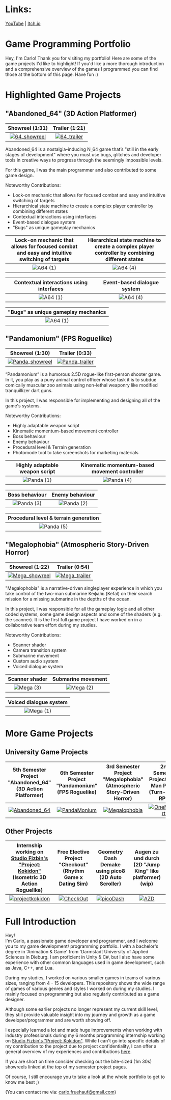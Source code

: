 # Links:
<a href="https://www.youtube.com/channel/UCJKa8idl7TpF9RqIwFwmBOQ">YouTube</a> | <a href="https://apandev.itch.io/">Itch.io</a>

# Game Programming Portfolio
Hey, I'm Carlo! Thank you for visiting my portfolio! Here are some of the game projects I'd like to highlight! If you'd like a more thorough introduction and a comprehensive overview of the games I programmed you can find those at the bottom of this page. Have fun :)
# Highlighted Game Projects
"Abandoned_64" (3D Action Platformer)
----------
| Showreel (1:31) | Trailer (1:21) |
|:-------------------------:|:-------------------------:|
| [![64_showreel](https://github.com/NeoNova111/Portfolio/assets/59093470/92788528-327b-4a32-9971-abdaa0cf527c)](https://www.youtube.com/watch?v=W2zVl0yd2QQ) | [![64_trailer](https://github.com/NeoNova111/Portfolio/assets/59093470/782c12d0-1ca5-4b13-8947-dca1d70f576b)](https://www.youtube.com/watch?v=nJug7Mf8hVU)  

Abandoned_64 is a nostalgia-inducing N_64 game that’s "still in the early stages of development" where you must use bugs, glitches and developer tools in creative ways to progress through the seemingly impossible levels.

For this game, I was the main programmer and also contributed to some game design.

Noteworthy Contributions:
* Lock-on mechanic that allows for focused combat and easy and intuitive switching of targets
* Hierarchical state machine to create a complex player controller by combining different states
* Contextual interactions using interfaces
* Event-based dialogue system
* "Bugs" as unique gameplay mechanics

| Lock-on mechanic that allows for focused combat and easy and intuitive switching of targets | Hierarchical state machine to create a complex player controller by combining different states |
|:-------------------------:|:-------------------------:|
![A64 (1)](https://github.com/NeoNova111/Portfolio/assets/59093470/99077665-1797-4755-b7d0-e4eeae2e0eaf) | ![A64 (4)](https://github.com/NeoNova111/Portfolio/assets/59093470/b3443900-344c-4252-b67f-e73cc9389ec7) |

| Contextual interactions using interfaces | Event-based dialogue system |
|:-------------------------:|:-------------------------:|
![A64 (1)](https://github.com/NeoNova111/Portfolio/assets/59093470/b9529bd1-54d4-4e83-abc5-a51c07468a9b) | ![A64 (4)](https://github.com/NeoNova111/Portfolio/assets/59093470/8c41d294-fcb7-4669-b621-c1f7f32523b4) |

| "Bugs" as unique gameplay mechanics |
|:-------------------------:|
| ![A64 (1)](https://github.com/NeoNova111/Portfolio/assets/59093470/41686adf-6680-471a-837c-78902f355a04) |

"Pandamonium" (FPS Roguelike)
----------
| Showreel (1:30) | Trailer (0:33) |
|:-------------------------:|:-------------------------:|
| [![Panda_showreel](https://github.com/NeoNova111/Portfolio/assets/59093470/e3e23671-c474-4cc2-b530-347392c2b3ff)](https://www.youtube.com/watch?v=i9RFHk3O4r4) | [![Panda_trailer](https://github.com/NeoNova111/Portfolio/assets/59093470/a3344387-8657-4a6e-9b99-e5bde088eb4e)](https://www.youtube.com/watch?v=8UDz6PhGyvI)  

“Pandamonium” is a humorous 2.5D rogue-like first-person shooter game. In it, you play as a puny animal control officer whose task it is to subdue comically muscular zoo animals using non-lethal weaponry like modified tranquillizer dart guns.

In this project, I was responsible for implementing and designing all of the game's systems.

Noteworthy Contributions:
* Highly adaptable weapon script
* Kinematic momentum-based movement controller
* Boss behaviour
* Enemy behaviour
* Procedural level & Terrain generation
* Photomode tool to take screenshots for marketing materials

| Highly adaptable weapon script | Kinematic momentum-based movement controller |
|:-------------------------:|:-------------------------:|
| ![Panda (1)](https://github.com/NeoNova111/Portfolio/assets/59093470/e05bbb94-3a92-45ff-9959-99db412fe7ed) | ![Panda (4)](https://github.com/NeoNova111/Portfolio/assets/59093470/e851a666-6769-4a99-ada2-8398dc227326) |

| Boss behaviour | Enemy behaviour |
|:-------------------------:|:-------------------------:|
| ![Panda (3)](https://github.com/NeoNova111/Portfolio/assets/59093470/a25d9e3f-d834-4d0b-90a9-eea47a654f56) | ![Panda (2)](https://github.com/NeoNova111/Portfolio/assets/59093470/647715f1-0b82-4b3c-b7e1-046e8c5b1b94) |

| Procedural level & terrain generation |
|:-------------------------:|
| ![Panda (5)](https://github.com/NeoNova111/Portfolio/assets/59093470/6491d0ee-1247-4bb7-a6ad-160e830dceae) |

"Megalophobia" (Atmospheric Story-Driven Horror)
----------
| Showreel (1:22) | Trailer (0:54) |
|:-------------------------:|:-------------------------:|
| [![Mega_showreel](https://github.com/NeoNova111/Portfolio/assets/59093470/8e5d2d15-1324-4512-9084-8219ac06b511)](https://www.youtube.com/watch?v=FgJgqMjy5L4) | [![Mega_trailer](https://github.com/NeoNova111/Portfolio/assets/59093470/4dfebc9c-e31a-4df0-b7e3-7dffadf13886)](https://www.youtube.com/watch?v=n0k5NkSPoXU)  

"Megalophobia" is a narrative-driven singleplayer experience in which you take control of the two-man submarine Кефаль (Kefal) on their search mission for a missing submarine in the depths of the ocean. 

In this project, I was responsible for all the gameplay logic and all other coded systems, some game design aspects and some of the shaders (e.g. the scanner). It is the first full game project I have worked on in a collaborative team effort during my studies.

Noteworthy Contributions:
* Scanner shader
* Camera transition system
* Submarine movement
* Custom audio system
* Voiced dialogue system

| Scanner shader | Submarine movement |
|:-------------------------:|:-------------------------:|
| ![Mega (3)](https://github.com/NeoNova111/Portfolio/assets/59093470/bf9d9601-335d-459d-abda-fa8c29bbbcae) | ![Mega (2)](https://github.com/NeoNova111/Portfolio/assets/59093470/b3651aba-7a58-45f3-817a-f0a6aed32eed) |

| Voiced dialogue system |
|:-------------------------:|
| ![Mega (1)](https://github.com/NeoNova111/Portfolio/assets/59093470/be856acb-4b47-4dec-8da5-7a3cca6a4476) |

# More Game Projects
University Game Projects
----------
| 5th Semester Project "Abandoned_64" (3D Action Platformer) | 6th Semester Project "Pandamonium" (FPS Roguelike) | 3rd Semester Project "Megalophobia" (Atmospheric Story-Driven Horror) | 2nd Semester Project "One Man Party" (Turn-Based RPG) |
|:-------------------------:|:-------------------------:|:-------------------------:|:-------------------------:|
| [![Abandoned_64](https://user-images.githubusercontent.com/59093470/156429171-a7a8455f-8906-4d5d-935a-b62fafff2811.png)](https://github.com/NeoNova111/Portfolio/tree/main/Abandoned_64%20(5.%20Semester%20Game)) | [![PandaMonium](https://github.com/NeoNova111/Portfolio/assets/59093470/77d53e69-c32c-4d65-ac0c-ac57bc212536)](https://github.com/NeoNova111/Portfolio/tree/main/Pandamonium%20(6.%20Semester%20Game)) | [![Megalophobia](https://user-images.githubusercontent.com/59093470/156429209-f6c2aa18-5713-4bc5-8151-4ea1332a8ffd.jpg)](https://github.com/NeoNova111/Portfolio/tree/main/Megalophobia%20Unity%20Project%20(3.%20Semester%20Game)) | [![OneManParty](https://user-images.githubusercontent.com/59093470/156429609-942bf18a-d98d-4ba3-aa7a-e83a1f83d36c.png)](https://github.com/NeoNova111/Portfolio/tree/main/One%20Man%20Party%20Unity%20Project%20(2.%20Semester%20Game))  

Other Projects
----------
| Internship working on <a href="https://www.studio-fizbin.com/">Studio Fizbin's "Project: Kokidon"</a> (Isometric 3D Action Roguelike) | Free Elective Project "Checkout" (Rhythm Game x Dating Sim) | Geometry Dash Demake using pico8 (2D Auto Scroller) | Augen zu und durch (2D "Jump King" like platformer) (wip) |
|:-------------------------:|:-------------------------:|:-------------------------:|:-------------------------:|
[![projectkokidon](https://github-production-user-asset-6210df.s3.amazonaws.com/59093470/273318880-17afa4d3-355f-416a-a8fc-9d9524714fd8.png)](https://github.com/NeoNova111/Portfolio/tree/main/Project%20Kokidon) | [![CheckOut](https://user-images.githubusercontent.com/59093470/156429528-284d9b49-5b0b-44c8-9da9-9aaefc90cabd.png)](https://github.com/NeoNova111/Portfolio/tree/main/Check%20Out%20(4.%20Semester%20Free%20Elective)) | [![picoDash](https://github-production-user-asset-6210df.s3.amazonaws.com/59093470/273320478-a66f4de7-49ef-47f7-9d51-a192c3bb3c63.PNG)](https://github.com/NeoNova111/Portfolio/tree/main/Geometry%20Dash%20Demake) | [![AZD](https://user-images.githubusercontent.com/59093470/273333474-cdb5443a-c4f9-403b-a6a2-ec4d8c968230.png)](https://github.com/NeoNova111/Portfolio/tree/main/AZD)

# Full Introduction  
Hey!  
I'm Carlo, a passionate game developer and programmer, and I welcome you to my game development/ programming portfolio. I with a bachelor's degree in 'Animation & Game' from 'Darmstadt University of Applied Sciences in Dieburg. I am proficient in Unity & C#, but I also have some experience with other common languages used in game development, such as Java, C++, and Lua.
  
During my studies, I worked on various smaller games in teams of various sizes, ranging from 4 - 15 developers. This repository shows the wide range of games of various genres and styles I worked on during my studies. I mainly focused on programming but also regularly contributed as a game designer.

Although some earlier projects no longer represent my current skill level, they still provide valuable insight into my journey and growth as a game developer/programmer and are worth showing off. 

I especially learned a lot and made huge improvements when working with industry professionals during my 6 months programming internship working on <a href="https://www.studio-fizbin.com/">Studio Fizbin's "Project: Kokidon"</a>. While I can't go into specific details of my contribution to the project due to project confidentiality, I can offer a general overview of my experiences and contributions <a href="https://github.com/NeoNova111/Portfolio/tree/main/Project%20Kokidon">here</a>.

If you are short on time consider checking out the bite-sized (1m 30s) showreels linked at the top of my semester project pages.

Of course, I still encourage you to take a look at the whole portfolio to get to know me best ;)

(You can contact me via: carlo.fruehauf@gmail.com)
